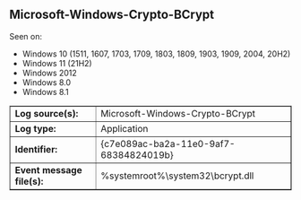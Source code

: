 ## Microsoft-Windows-Crypto-BCrypt

Seen on:
* Windows 10 (1511, 1607, 1703, 1709, 1803, 1809, 1903, 1909, 2004, 20H2)
* Windows 11 (21H2)
* Windows 2012
* Windows 8.0
* Windows 8.1

<table border="1" class="docutils">
  <tbody>
    <tr>
      <td><b>Log source(s):</b></td>
      <td>Microsoft-Windows-Crypto-BCrypt</td>
    </tr>
    <tr>
      <td><b>Log type:</b></td>
      <td>Application</td>
    </tr>
    <tr>
      <td><b>Identifier:</b></td>
      <td>{c7e089ac-ba2a-11e0-9af7-68384824019b}</td>
    </tr>
    <tr>
      <td><b>Event message file(s):</b></td>
      <td>%systemroot%\system32\bcrypt.dll</td>
    </tr>
  </tbody>
</table>

&nbsp;

